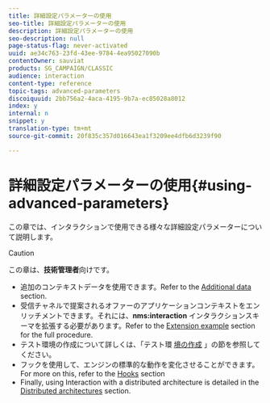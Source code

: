```yaml
---
title: 詳細設定パラメーターの使用
seo-title: 詳細設定パラメーターの使用
description: 詳細設定パラメーターの使用
seo-description: null
page-status-flag: never-activated
uuid: ae34c763-23fd-43ee-9784-4ea95027090b
contentOwner: sauviat
products: SG_CAMPAIGN/CLASSIC
audience: interaction
content-type: reference
topic-tags: advanced-parameters
discoiquuid: 2bb756a2-4aca-4195-9b7a-ec85028a8012
index: y
internal: n
snippet: y
translation-type: tm+mt
source-git-commit: 20f835c357d016643ea1f3209ee4dfb6d3239f90

---
```



# 詳細設定パラメーターの使用{#using-advanced-parameters}

この章では、インタラクションで使用できる様々な詳細設定パラメーターについて説明します。

>[!CAUTION]
>
>この章は、**技術管理者**&#x200B;向けです。

* 追加のコンテキストデータを使用できます。Refer to the [Additional data](../../interaction/using/additional-data.md) section.
* 受信チャネルで提案されるオファーのアプリケーションコンテキストをエンリッチメントできます。それには、**nms:interaction** インタラクションスキーマを拡張する必要があります。Refer to the [Extension example](../../interaction/using/extension-example.md) section for the full procedure.
* テスト環境の作成について詳しくは、「テスト環 [境の作成](../../interaction/using/creating-a-test-environment.md) 」の節を参照してください。
* フックを使用して、エンジンの標準的な動作を変化させることができます。For more on this, refer to the [Hooks](../../interaction/using/hooks.md) section
* Finally, using Interaction with a distributed architecture is detailed in the [Distributed architectures](../../interaction/using/distributed-architectures.md) section.

